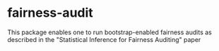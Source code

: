# fairness-audit

This package enables one to run bootstrap-enabled fairness audits as described in the "Statistical Inference for Fairness Auditing" paper

